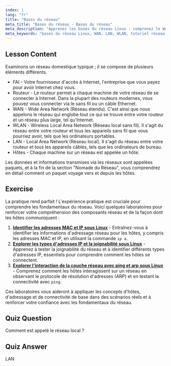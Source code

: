 ```yaml
---
index: 1
lang: "fr"
title: "Bases du réseau"
meta_title: "Bases du réseau - Bases du réseau"
meta_description: "Apprenez les bases du réseau Linux : comprenez le WAN, le LAN, le WLAN, les routeurs et les hôtes. Commencez votre parcours de mise en réseau avec ce guide pour débutants !"
meta_keywords: "bases du réseau Linux, WAN, LAN, WLAN, tutoriel réseau, Linux pour débutants, guide de mise en réseau, concepts Linux"
---
```


## Lesson Content

Examinons un réseau domestique typique ; il se compose de plusieurs éléments différents.

- FAI - Votre fournisseur d'accès à Internet, l'entreprise que vous payez pour avoir Internet chez vous.
- Routeur - Le routeur permet à chaque machine de votre réseau de se connecter à Internet. Dans la plupart des routeurs modernes, vous pouvez vous connecter via le sans fil ou un câble Ethernet.
- WAN - Wide Area Network (Réseau étendu). C'est ainsi que nous appelons le réseau qui englobe tout ce qui se trouve entre votre routeur et un réseau plus large, tel qu'Internet.
- WLAN - Wireless Local Area Network (Réseau local sans fil). Il s'agit du réseau entre votre routeur et tous les appareils sans fil que vous pourriez avoir, tels que les ordinateurs portables.
- LAN - Local Area Network (Réseau local). Il s'agit du réseau entre votre routeur et tous les appareils câblés, tels que les ordinateurs de bureau.
- Hôtes - Chaque machine sur un réseau est appelée un hôte.

Les données et informations transmises via les réseaux sont appelées paquets, et à la fin de la section "Nomade du Réseau", vous comprendrez en détail comment un paquet voyage vers et depuis les hôtes.

## Exercise

La pratique rend parfait ! L'expérience pratique est cruciale pour comprendre les fondamentaux du réseau. Voici quelques laboratoires pour renforcer votre compréhension des composants réseau et de la façon dont les hôtes communiquent :

1. **[Identifier les adresses MAC et IP sous Linux](https://labex.io/fr/labs/comptia-identify-mac-and-ip-addresses-in-linux-592731)** - Entraînez-vous à identifier les informations d'adressage réseau pour les hôtes, y compris les adresses MAC et IP, en utilisant la commande `ip a`.
2. **[Explorer les types d'adresses IP et la joignabilité sous Linux](https://labex.io/fr/labs/comptia-explore-ip-address-types-and-reachability-in-linux-592780)** - Apprenez à tester la joignabilité du réseau et à identifier différents types d'adresses IP, essentiels pour comprendre comment les hôtes se connectent.
3. **[Explorer l'interaction de la couche réseau avec ping et arp sous Linux](https://labex.io/fr/labs/comptia-explore-network-layer-interaction-with-ping-and-arp-in-linux-592746)** - Comprenez comment les hôtes interagissent sur un réseau en observant le protocole de résolution d'adresses (ARP) et en testant la connectivité avec `ping`.

Ces laboratoires vous aideront à appliquer les concepts d'hôtes, d'adressage et de connectivité de base dans des scénarios réels et à renforcer votre confiance avec les fondamentaux du réseau.

## Quiz Question

Comment est appelé le réseau local ?

## Quiz Answer

LAN
